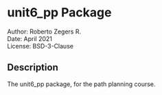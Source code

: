 # unit6_pp Package

Author: Roberto Zegers R.  
Date: April 2021  
License: BSD-3-Clause  

## Description

The unit6_pp package, for the path planning course.  






